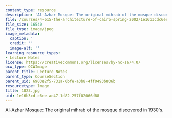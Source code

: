 ```yaml
---
content_type: resource
description: 'Al-Azhar Mosque: The original mihrab of the mosque discovered in 1930''s.'
file: /courses/4-615-the-architecture-of-cairo-spring-2002/1e16b3cdc6eeae471d82257f02066d88_1023.jpg
file_size: 16540
file_type: image/jpeg
image_metadata:
  caption: ''
  credit: ''
  image-alt: ''
learning_resource_types:
- Lecture Notes
license: https://creativecommons.org/licenses/by-nc-sa/4.0/
ocw_type: OCWImage
parent_title: Lecture Notes
parent_type: CourseSection
parent_uid: 6903e2f5-731a-0bfe-a3b8-4ff0493b836b
resourcetype: Image
title: 1023.jpg
uid: 1e16b3cd-c6ee-ae47-1d82-257f02066d88
---
```

Al-Azhar Mosque: The original mihrab of the mosque discovered in 1930's.